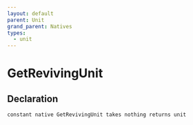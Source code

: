 ```yaml
---
layout: default
parent: Unit
grand_parent: Natives
types:
  - unit
---
```


# GetRevivingUnit

## Declaration

```
constant native GetRevivingUnit takes nothing returns unit
```